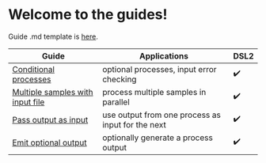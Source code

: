 # Welcome to the guides!

Guide .md template is [here](https://github.com/Sydney-Informatics-Hub/Nextflow_DSL2_template/blob/main/guides/guidetemplate.md).

|Guide                                                                                                                              |Applications                            |DSL2|
|-----------------------------------------------------------------------------------------------------------------------------------|----------------------------------------|-----|
|[Conditional processes](https://github.com/Sydney-Informatics-Hub/Nextflow_DSL2_template/blob/main/guides/conditional_processes.md)|optional processes, input error checking|    :heavy_check_mark: |
|[Multiple samples with input file](https://github.com/Sydney-Informatics-Hub/Nextflow_DSL2_template/blob/main/guides/process_inputcsv.md)|process multiple samples in parallel|:heavy_check_mark: |
|[Pass output as input](https://github.com/Sydney-Informatics-Hub/Nextflow_DSL2_template/blob/main/guides/passProcesses.md)|use output from one process as input for the next|:heavy_check_mark: |
|[Emit optional output](https://github.com/Sydney-Informatics-Hub/Nextflow_DSL2_template/blob/main/guides/emit_optional.md)|optionally generate a process output |:heavy_check_mark: |
